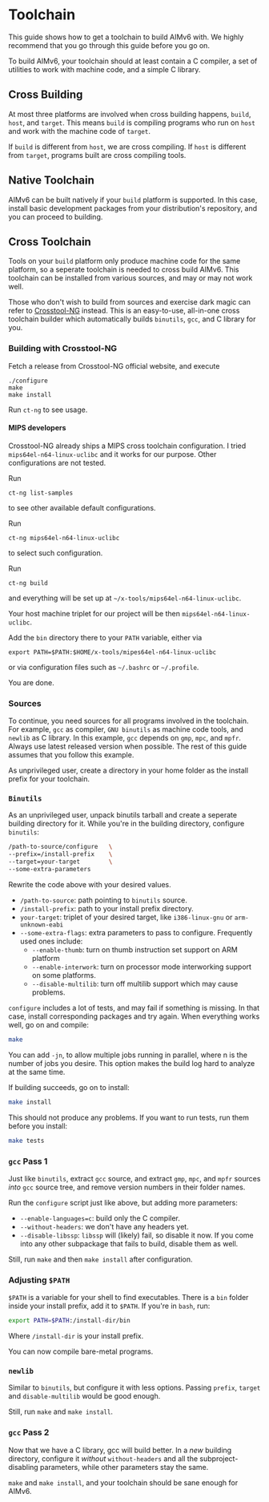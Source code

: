 # Toolchain

This guide shows how to get a toolchain to build AIMv6 with. We highly
recommend that you go through this guide before you go on.

To build AIMv6, your toolchain should at least contain a C compiler, a set of
utilities to work with machine code, and a simple C library.

## Cross Building

At most three platforms are involved when cross building happens, `build`,
`host`, and `target`. This means `build` is compiling programs who run on `host`
and work with the machine code of `target`.

If `build` is different from `host`, we are cross compiling. If `host` is
different from `target`, programs built are cross compiling tools.

## Native Toolchain

AIMv6 can be built natively if your `build` platform is supported. In this
case, install basic development packages from your distribution's repository,
and you can proceed to building.

## Cross Toolchain

Tools on your `build` platform only produce machine code for the same platform,
so a seperate toolchain is needed to cross build AIMv6. This toolchain can be
installed from various sources, and may or may not work well.

Those who don't wish to build from sources and exercise dark magic can refer
to [Crosstool-NG](http://crosstool-ng.org/) instead.  This is an easy-to-use,
all-in-one cross toolchain builder which automatically builds `binutils`, `gcc`,
and C library for you.

### Building with Crosstool-NG

Fetch a release from Crosstool-NG official website, and execute

```
./configure
make
make install
```

Run `ct-ng` to see usage.

#### MIPS developers

Crosstool-NG already ships a MIPS cross toolchain
configuration.  I tried `mips64el-n64-linux-uclibc` and it works for our purpose.
Other configurations are not tested.

Run

```
ct-ng list-samples
```

to see other available default configurations.

Run

```
ct-ng mips64el-n64-linux-uclibc
```

to select such configuration.

Run

```
ct-ng build
```

and everything will be set up at `~/x-tools/mips64el-n64-linux-uclibc`.

Your host machine triplet for our project will be then `mips64el-n64-linux-uclibc`.

Add the `bin` directory there to your `PATH` variable, either via

```
export PATH=$PATH:$HOME/x-tools/mipes64el-n64-linux-uclibc
```

or via configuration files such as `~/.bashrc` or `~/.profile`.

You are done.

### Sources

To continue, you need sources for all programs involved in the toolchain. For
example, `gcc` as compiler, `GNU binutils` as machine code tools, and `newlib`
as C library. In this example, `gcc` depends on `gmp`, `mpc`, and `mpfr`.
Always use latest released version when possible. The rest of this guide
assumes that you follow this example.

As unprivileged user, create a directory in your home folder as the install
prefix for your toolchain.

### `Binutils`

As an unprivileged user, unpack binutils tarball and create a seperate building
directory for it. While you're in the building directory, configure `binutils`:

```bash
/path-to-source/configure	\
--prefix=/install-prefix	\
--target=your-target		\
--some-extra-parameters
```

Rewrite the code above with your desired values.

 * `/path-to-source`: path pointing to `binutils` source.
 * `/install-prefix`: path to your install prefix directory.
 * `your-target`: triplet of your desired target, like `i386-linux-gnu` or
   `arm-unknown-eabi`
 * `--some-extra-flags`: extra parameters to pass to configure. Frequently used
   ones include:
   - `--enable-thumb`: turn on thumb instruction set support on ARM platform
   - `--enable-interwork`: turn on processor mode interworking support on some
     platforms.
   - `--disable-multilib`: turn off multilib support which may cause problems.

`configure` includes a lot of tests, and may fail if something is missing. In
that case, install corresponding packages and try again. When everything works
well, go on and compile:

```bash
make
```

You can add `-jn`, to allow multiple jobs running in parallel, where n is the
number of jobs you desire. This option makes the build log hard to analyze at
the same time.

If building succeeds, go on to install:

```bash
make install
```

This should not produce any problems. If you want to run tests, run them
before you install:

```bash
make tests
```

### `gcc` Pass 1

Just like `binutils`, extract `gcc` source, and extract `gmp`, `mpc`, and `mpfr`
sources *into* `gcc` source tree, and remove version numbers in their folder
names.

Run the `configure` script just like above, but adding more parameters:

 * `--enable-languages=c`: build only the C compiler.
 * `--without-headers`: we don't have any headers yet.
 * `--disable-libssp`: `libssp` will (likely) fail, so disable it now. If you
   come into any other subpackage that fails to build, disable them as well.

Still, run `make` and then `make install` after configuration.

### Adjusting `$PATH`

`$PATH` is a variable for your shell to find executables. There is a `bin`
folder inside your install prefix, add it to `$PATH`. If you're in `bash`, run:

```bash
export PATH=$PATH:/install-dir/bin
```

Where `/install-dir` is your install prefix.

You can now compile bare-metal programs.

### `newlib`

Similar to `binutils`, but configure it with less options. Passing `prefix`,
`target` and `disable-multilib` would be good enough.

Still, run `make` and `make install`.

### `gcc` Pass 2

Now that we have a C library, gcc will build better. In a *new* building
directory, configure it *without* `without-headers` and all the
subproject-disabling parameters, while other parameters stay the same.

`make` and `make install`, and your toolchain should be sane enough for AIMv6.

